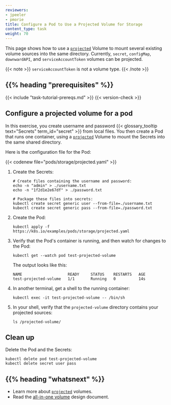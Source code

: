 ```yaml
---
reviewers:
- jpeeler
- pmorie
title: Configure a Pod to Use a Projected Volume for Storage
content_type: task
weight: 70
---
```


<!-- overview -->
This page shows how to use a [`projected`](/docs/concepts/storage/volumes/#projected) Volume to mount
several existing volume sources into the same directory. Currently, `secret`, `configMap`, `downwardAPI`,
and `serviceAccountToken` volumes can be projected.

{{< note >}}
`serviceAccountToken` is not a volume type.
{{< /note >}}


## {{% heading "prerequisites" %}}

{{< include "task-tutorial-prereqs.md" >}} {{< version-check >}}


<!-- steps -->
## Configure a projected volume for a pod

In this exercise, you create username and password {{< glossary_tooltip text="Secrets" term_id="secret" >}} from local files. You then create a Pod that runs one container, using a [`projected`](/docs/concepts/storage/volumes/#projected) Volume to mount the Secrets into the same shared directory.

Here is the configuration file for the Pod:

{{< codenew file="pods/storage/projected.yaml" >}}

1. Create the Secrets:

    ```shell
    # Create files containing the username and password:
    echo -n "admin" > ./username.txt
    echo -n "1f2d1e2e67df" > ./password.txt

    # Package these files into secrets:
    kubectl create secret generic user --from-file=./username.txt
    kubectl create secret generic pass --from-file=./password.txt
    ```
1. Create the Pod:

    ```shell
    kubectl apply -f https://k8s.io/examples/pods/storage/projected.yaml
    ```
1. Verify that the Pod's container is running, and then watch for changes to
the Pod:

    ```shell
    kubectl get --watch pod test-projected-volume
    ```
    The output looks like this:
    ```
    NAME                    READY     STATUS    RESTARTS   AGE
    test-projected-volume   1/1       Running   0          14s
    ```
1. In another terminal, get a shell to the running container:

    ```shell
    kubectl exec -it test-projected-volume -- /bin/sh
    ```
1. In your shell, verify that the `projected-volume` directory contains your projected sources:

    ```shell
    ls /projected-volume/
    ```

## Clean up

Delete the Pod and the Secrets:

```shell
kubectl delete pod test-projected-volume
kubectl delete secret user pass
```



## {{% heading "whatsnext" %}}

* Learn more about [`projected`](/docs/concepts/storage/volumes/#projected) volumes.
* Read the [all-in-one volume](https://github.com/kubernetes/community/blob/master/contributors/design-proposals/node/all-in-one-volume.md) design document.

